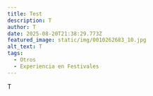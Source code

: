 ```yaml
---
title: Test
description: T
author: T
date: 2025-08-20T21:38:29.773Z
featured_image: static/img/0010262683_10.jpg
alt_text: T
tags:
  - Otros
  - Experiencia en Festivales
---
```

T